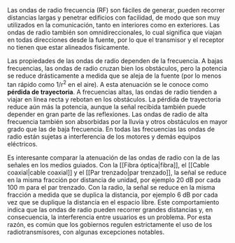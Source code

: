 Las ondas de radio frecuencia (RF) son fáciles de generar, pueden recorrer distancias largas y penetrar edificios con facilidad, de modo que son muy utilizados en la comunicación, tanto en interiores como en exteriores. Las ondas de radio también son omnidireccionales, lo cual significa que viajan en todas direcciones desde la fuente, por lo que el transmisor y el receptor no tienen que estar alineados físicamente.

Las propiedades de las ondas de radio dependen de la frecuencia. A bajas frecuencias, las ondas de radio cruzan bien los obstáculos, pero la potencia se reduce drásticamente a medida que se aleja de la fuente (por lo menos tan rápido como 1/r<sup>2</sup> en el aire). A esta atenuación se le conoce como **pérdida de trayectoria**. A frecuencias altas, las ondas de radio tienden a viajar en línea recta y rebotan en los obstáculos. La pérdida de trayectoria reduce aún más la potencia, aunque la señal recibida también puede depender en gran parte de las reflexiones. Las ondas de radio de alta frecuencia también son absorbidas por la lluvia y otros obstáculos en mayor grado que las de baja frecuencia. En todas las frecuencias las ondas de radio están sujetas a interferencia de los motores y demás equipos eléctricos.

Es interesante comparar la atenuación de las ondas de radio con la de las señales en los medios guiados. Con la [[Fibra óptica|fibra]], el [[Cable coaxial|cable coaxial]] y el [[Par trenzado|par trenzado]], la señal se reduce en la misma fracción por distancia de unidad, por ejemplo 20 dB por cada 100 m para el par trenzado. Con la radio, la señal se reduce en la misma fracción a medida que se duplica la distancia, por ejemplo 6 dB por cada vez que se duplique la distancia en el espacio libre. Este comportamiento indica que las ondas de radio pueden recorrer grandes distancias y, en consecuencia, la interferencia entre usuarios es un problema. Por esta razón, es común que los gobiernos regulen estrictamente el uso de los radiotransmisores, con algunas excepciones notables.